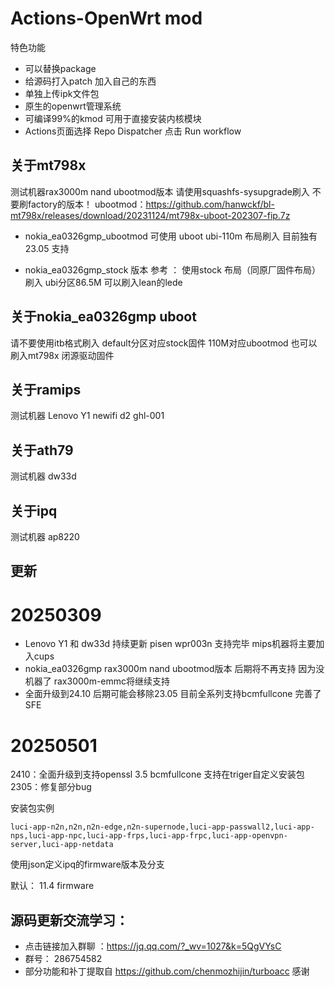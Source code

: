 # Actions-OpenWrt mod


 特色功能

- 可以替换package
- 给源码打入patch 加入自己的东西
- 单独上传ipk文件包
- 原生的openwrt管理系统
- 可编译99%的kmod 可用于直接安装内核模块
- Actions页面选择 Repo Dispatcher 点击 Run workflow

## 关于mt798x
 测试机器rax3000m nand ubootmod版本 请使用squashfs-sysupgrade刷入 不要刷factory的版本！
ubootmod：https://github.com/hanwckf/bl-mt798x/releases/download/20231124/mt798x-uboot-202307-fip.7z

- nokia_ea0326gmp_ubootmod 可使用 uboot ubi-110m 布局刷入 目前独有23.05 支持

- nokia_ea0326gmp_stock 版本 参考 ：
使用stock 布局（同原厂固件布局）刷入  ubi分区86.5M  可以刷入lean的lede

## 关于nokia_ea0326gmp uboot
请不要使用itb格式刷入  default分区对应stock固件 110M对应ubootmod 也可以刷入mt798x 闭源驱动固件

## 关于ramips
测试机器 Lenovo Y1 newifi d2 ghl-001

## 关于ath79
测试机器 dw33d

## 关于ipq
测试机器 ap8220

## 更新

# 20250309
-  Lenovo Y1 和 dw33d 持续更新 pisen wpr003n 支持完毕  mips机器将主要加入cups
-  nokia_ea0326gmp rax3000m nand ubootmod版本 后期将不再支持 因为没机器了  rax3000m-emmc将继续支持
-  全面升级到24.10 后期可能会移除23.05  目前全系列支持bcmfullcone 完善了SFE
# 20250501
2410：全面升级到支持openssl 3.5 bcmfullcone 支持在triger自定义安装包
2305：修复部分bug

安装包实例
```
luci-app-n2n,n2n,n2n-edge,n2n-supernode,luci-app-passwall2,luci-app-nps,luci-app-npc,luci-app-frps,luci-app-frpc,luci-app-openvpn-server,luci-app-netdata
```
使用json定义ipq的firmware版本及分支

默认： 11.4 firmware

## 源码更新交流学习：
 - 点击链接加入群聊 ：https://jq.qq.com/?_wv=1027&k=5QgVYsC
 - 群号： 286754582
 - 部分功能和补丁提取自 https://github.com/chenmozhijin/turboacc 感谢

